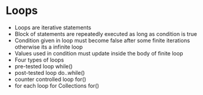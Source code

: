 # Loops

* Loops are iterative statements
* Block of statements are repeatedly executed as long as condition is true
* Condition given in loop must become false after some finite iterations otherwise its a infinite loop
* Values used in condition must update inside the body of finite loop
* Four types of loops
* pre-tested loop while()
* post-tested loop do..while()
* counter controlled loop for()
* for each loop for Collections for()
